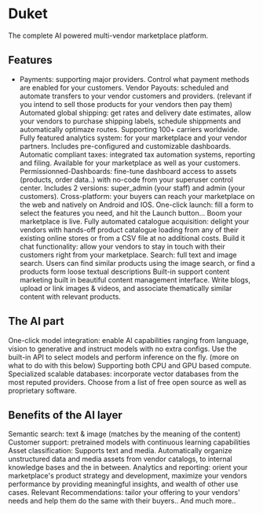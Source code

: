# Duket
The complete AI powered multi-vendor marketplace platform.

## Features
- Payments: supporting major providers. Control what payment methods are enabled for your customers.
Vendor Payouts: scheduled and automate transfers to your vendor customers and providers. (relevant if you intend to sell those products for your vendors then pay them)
Automated global shipping: get rates and delivery date estimates, allow your vendors to purchase shipping labels, schedule shippments and automatically optimaze routes. Supporting 100+ carriers worldwide.
Fully featured analytics system: for your marketplace and your vendor partners. Includes pre-configured and customizable dashboards.
Automatic compliant taxes: integrated tax automation systems, reporting and filing. Available for your marketplace as well as your customers.
Permissionned-Dashboards: fine-tune dashboard access to assets (products, order data..) with no-code from your superuser control center. Includes 2 versions: super_admin (your staff) and admin (your customers).
Cross-platform: your buyers can reach your marketplace on the web and natively on Android and IOS.
One-click launch: fill a form to select the features you need, and hit the Launch button... Boom your marketplace is live.
Fully automated catalogue acquisition: delight your vendors with hands-off product catalogue loading from any of their existing online stores or from a CSV file at no additional costs.
Build it chat functionality: allow your vendors to stay in touch with their customers right from your marketplace. 
Search: full text and image search. Users can find similar products using the image search, or find a products form loose textual descriptions
Built-in support content marketing built in beautiful content management interface. Write blogs, upload or link images & videos, and associate thematically similar content with relevant products.

## The AI part
One-click model integration: enable AI capabilities ranging from language, vision to generative and instruct models with no extra configs. Use the built-in API to select models and perform inference on the fly. (more on what to do with this below)
Supporting both CPU and GPU based compute.
Specialized scalable databases: incorporate vector databases from the most reputed providers. Choose from a list of free open source as well as proprietary software.

## Benefits of the AI layer
Semantic search: text & image (matches by the meaning of the content)
Customer support: pretrained models with continuous learning capabilities
Asset classification:  Supports text and media. Automatically organize unstructured data and media assets from vendor catalogs, to internal knowledge bases and the in between.
Analytics and reporting: orient your marketplace's product strategy and development, maximize your vendors performance by providing meaningful insights, and wealth of other use cases.
Relevant Recommendations: tailor your offering to your vendors' needs and help them do the same with their buyers..
And much more..
